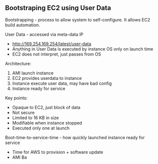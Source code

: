 ## Bootstraping EC2 using User Data

Bootstrapping - process to allow system to self-configure. It allows EC2 build automation.

User Data - accessed via meta-data IP
- http://169.254.169.254/latest/user-data
- Anything in User Data is executed by instance OS only on launch time
- EC2 does not interpret, just passes from OS

Architecture:
1. AMI launch instance
2. EC2 provides userdata to instance
3. Instance execute user data, may have bad config
4. Instance ready for service

Key points:
- Opaque to EC2, just block of data
- Not secure
- Limited to 16 KB in size
- Modifiable when instance stopped
- Executed only one at launch

Boot-time-to-service-time - how quickly launched instance ready for service
- Time for AWS to provision + software update
- AMI Ba